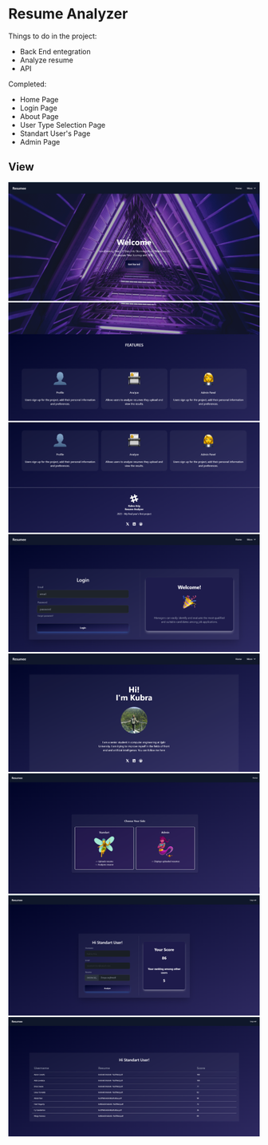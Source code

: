 # Resume Analyzer

Things to do in the project:
* Back End entegration
* Analyze resume
* API

Completed:
* Home Page
* Login Page
* About Page
* User Type Selection Page
* Standart User's Page
* Admin Page

## View


![Home Page Screenshot](./screenshots/homePageSS_1.png)
![Home Page Screenshot](./screenshots/homepageSS_2.png)
![Home Page Screenshot](./screenshots/homepageSS_3.png)
![Login Page Screenshot](./screenshots/loginSS.png)
![About Page Screenshot](./screenshots/aboutSS.png)
![Select User Type Screenshot](./screenshots/SelectUserType.png)
![Standart User Screenshot](./screenshots/standartUserPage.png)
![Admin Page Screenshot](./screenshots/AdminPageSS%20.png)
